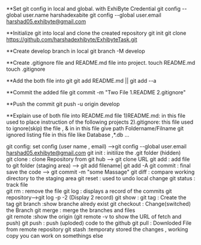 **Set git config in local and global. with ExhiByte Credential
git config --global user.name harshadexabite
git config --global user.email harshad05.exhibyte@gmail.com


**Initialize git into local and clone the created repository 
git init
git clone https://github.com/harshadexhibyte/ExhibyteTask.git


**Create develop  branch in local
git branch -M develop


**Create .gitignore file and README.md file into project.
touch README.md
touch .gitignore


**Add the both file into git
git add README.md || git add --a


**Commit the added file
git commit -m "Two File 1.README 2.gitignore"


**Push the commit
git push -u origin develop




**Explain use of both file into  README.md file
1)README.md: in this file used to place instruction of the following projects
2).gitignore: this file used to ignore(skip) the file , & in in this file give path Foldername/Filname git ignored listing file in this file like Database ,*.db ...


git config: set config (user name , email)               -->git config --global user.email harshad05.exhibyte@gmail.com
git init : initilize the .git folder (hidden)           
git clone : clone Repository from git hub                --> git clone URL 
git add : add file to git folder  (staging area)         --> git add filename| git add -A
git commit : final save the code                         --> git commit -m "some Massage"
git diff : compare working directory to the staging area
git reset : used to undo local change 
git status : track file                                  
git rm : remove the file
git log : displays a record of the commits git repository-->git log -p -2 (Display 2 record)
git show :
git tag : Create the tag 
git branch :show branche alredy exist 
git checkout : Change(switched) the Branch 
git merge : merge the branches and files  
git remote :show the origin (git remote -v to show the URL of fetch and push)
git push : push (uploded) code to the github 
git pull : Downloded File from remote repository 
git stash :temporaty stored the changes , working copy you can work on somethings else



